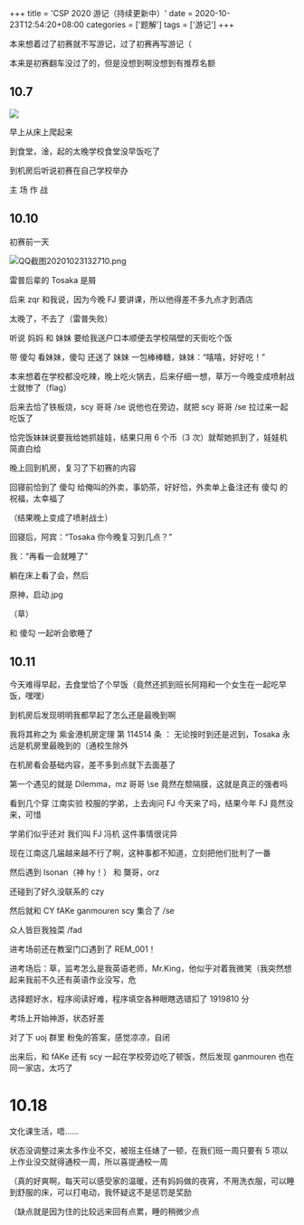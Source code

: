 +++
title = 'CSP 2020 游记（持续更新中）'
date = 2020-10-23T12:54:20+08:00
categories = ['题解']
tags = ['游记']
+++

本来想着过了初赛就不写游记，过了初赛再写游记（

本来是初赛翻车没过了的，但是没想到啊没想到有推荐名额

<!--more-->

## 10.7

![](http://a1.qpic.cn/psc?/V136sJUn4IddPF/8v1c6OdZLSE3kzDE6fnRyohM48jzrHXoGuLjTlXjXcjoe.O10mHs8NHG4FDXQDa0IzynBtTu3D6xqUFh*iYeYEyMppaI4Mb6z5cUjzZ2wSY!/b&ek=1&kp=1&pt=0&bo=7wIzAu8CMwIRADc!&tl=3&vuin=2736275924&tm=1603429200&sce=60-2-2&rf=viewer_311)

早上从床上爬起来

到食堂，淦，起的太晚学校食堂没早饭吃了

到机房后听说初赛在自己学校举办

主  场  作  战

## 10.10

初赛前一天

![QQ截图20201023132710.png](https://i.loli.net/2020/10/23/bikPVny1FQrfxq6.png)

雷普后辈的 Tosaka 是屑

后来 zqr 和我说，因为今晚 FJ 要讲课，所以他得差不多九点才到酒店

太晚了，不去了（雷普失败）

听说 妈妈 和 妹妹 要给我送户口本顺便去学校隔壁的天街吃个饭

带 傻勾 看妹妹，傻勾 还送了 妹妹 一包棒棒糖，妹妹：“嘻嘻，好好吃！”

本来想着在学校都没吃辣，晚上吃火锅去，后来仔细一想，草万一今晚变成喷射战士就惨了（flag）

后来去恰了铁板烧，scy 哥哥 /se 说他也在旁边，就把 scy 哥哥 /se 拉过来一起吃饭了

恰完饭妹妹说要我给她抓娃娃，结果只用 6 个币（3 次）就帮她抓到了，娃娃机简直白给

晚上回到机房，复习了下初赛的内容

回寝前恰到了 傻勾 给俺叫的外卖，事奶茶，好好恰，外卖单上备注还有 傻勾 的祝福，太幸福了

（结果晚上变成了喷射战士）

回寝后，阿宾：“Tosaka 你今晚复习到几点？”

我：“再看一会就睡了”

躺在床上看了会，然后

原神，启动.jpg

（草）

和 傻勾 一起听会歌睡了

## 10.11

今天难得早起，去食堂恰了个早饭（竟然还抓到班长阿翔和一个女生在一起吃早饭，嘿嘿）

到机房后发现明明我都早起了怎么还是最晚到啊

我将其称之为 紫金港机房定理 第 114514 条 ： 无论按时到还是迟到，Tosaka 永远是机房里最晚到的（通校生除外

在机房看会基础内容，差不多到点就下去面基了

第一个遇见的就是 Dilemma，mz 哥哥 \se 竟然在颓隔膜，这就是真正的强者吗

看到几个穿 江南实验 校服的学弟，上去询问 FJ 今天来了吗，结果今年 FJ 竟然没来，可惜

学弟们似乎还对 我们叫 FJ 冯机 这件事情很诧异

现在江南这几届越来越不行了啊，这种事都不知道，立刻把他们批判了一番

然后遇到 Isonan（神 hy！） 和 龑哥，orz

还碰到了好久没联系的 czy

然后就和 CY fAKe ganmouren scy 集合了 /se

众人皆巨我独菜 /fad

进考场前还在教室门口遇到了 REM_001！

进考场后：草，监考怎么是我英语老师，Mr.King，他似乎对着我微笑（我突然想起来我前不久还有英语作业没写，危

选择题好水，程序阅读好难，程序填空各种眼瞎选错扣了 1919810 分

考场上开始神游，状态好差

对了下 uoj 群里 粉兔的答案，感觉凉凉，自闭

出来后，和 fAKe 还有 scy 一起在学校旁边吃了顿饭，然后发现 ganmouren 也在同一家店，太巧了

# 10.18

文化课生活，唔......

状态没调整过来太多作业不交，被班主任婊了一顿，在我们班一周只要有 5 项以上作业没交就得通校一周，所以喜提通校一周

（真的好爽啊，每天可以感受家的温暖，还有妈妈做的夜宵，不用洗衣服，可以睡到舒服的床，可以打电动，我怀疑这不是惩罚是奖励

（缺点就是因为住的比较远来回有点累，睡的稍微少点